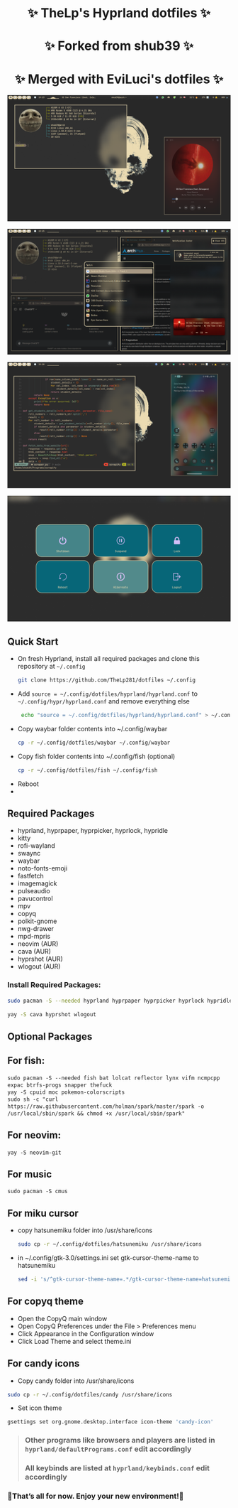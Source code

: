 <div align="center">
    <h1>✨ TheLp's Hyprland dotfiles ✨</h1>
    <h1>✨ Forked from shub39 ✨</h1>
    <h1>✨ Merged with EviLuci's dotfiles ✨</h1>
</div>

<div align="center"> 

</a>
</div>

![1](screenshots/1.png)

![2](screenshots/2.png)

![3](screenshots/3.png)

![4](screenshots/4.png)
## Quick Start

- On fresh Hyprland, install all required packages and clone this repository at `~/.config`
    ```bash
    git clone https://github.com/TheLp281/dotfiles ~/.config
    ```
- Add `source = ~/.config/dotfiles/hyprland/hyprland.conf` to `~/.config/hypr/hyprland.conf` and remove everything else
    ```bash
     echo "source = ~/.config/dotfiles/hyprland/hyprland.conf" > ~/.config/hypr/hyprland.conf
     ```
- Copy waybar folder contents into ~/.config/waybar
  ```bash
  cp -r ~/.config/dotfiles/waybar ~/.config/waybar
  ```
- Copy fish folder contents into ~/.config/fish (optional)
  ```bash
  cp -r ~/.config/dotfiles/fish ~/.config/fish
  ```
- Reboot
- 
## Required Packages

- hyprland, hyprpaper, hyprpicker, hyprlock, hypridle
- kitty
- rofi-wayland
- swaync
- waybar
- noto-fonts-emoji
- fastfetch
- imagemagick
- pulseaudio
- pavucontrol
- mpv
- copyq
- polkit-gnome
- nwg-drawer
- mpd-mpris
- neovim (AUR)
- cava (AUR)
- hyprshot (AUR)
- wlogout (AUR)

### Install Required Packages:
 ```bash
sudo pacman -S --needed hyprland hyprpaper hyprpicker hyprlock hypridle kitty rofi-wayland swaync waybar noto-fonts-emoji fastfetch imagemagick mpv copyq polkit-gnome nwg-drawer pulseaudio pavucontrol mpd-mpris
 ```

```bash
yay -S cava hyprshot wlogout
```

## Optional Packages
  ## For fish:
    sudo pacman -S --needed fish bat lolcat reflector lynx vifm ncmpcpp expac btrfs-progs snapper thefuck
    yay -S cpuid moc pokemon-colorscripts
    sudo sh -c "curl https://raw.githubusercontent.com/holman/spark/master/spark -o /usr/local/sbin/spark && chmod +x /usr/local/sbin/spark"
  ## For neovim:
    yay -S neovim-git
  ## For music
    sudo pacman -S cmus 
 

  ## For miku cursor
  - copy hatsunemiku folder into /usr/share/icons
      ```bash
      sudo cp -r ~/.config/dotfiles/hatsunemiku /usr/share/icons
      ```
  - in ~/.config/gtk-3.0/settings.ini set gtk-cursor-theme-name to hatsunemiku
      ```bash
      sed -i 's/^gtk-cursor-theme-name=.*/gtk-cursor-theme-name=hatsunemiku/' ~/.config/gtk-3.0/settings.ini
      ```
  ## For copyq theme
   - Open the CopyQ main window
   - Open CopyQ Preferences under the File > Preferences menu
   - Click Appearance in the Configuration window
   - Click Load Theme and select theme.ini
  ## For candy icons
  - Copy candy folder into /usr/share/icons
   ```bash
   sudo cp -r ~/.config/dotfiles/candy /usr/share/icons
   ```
  - Set icon theme
   ```bash
   gsettings set org.gnome.desktop.interface icon-theme 'candy-icon'
   ```
   
  





> ### Other programs like browsers and players are listed in `hyprland/defaultPrograms.conf` edit accordingly
> ### All keybinds are listed at `hyprland/keybinds.conf` edit accordingly

### 🎉That’s all for now. Enjoy your new environment!🎉
